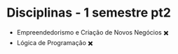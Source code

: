 # Disciplinas - 1 semestre pt2

  * Empreendedorismo e Criação de Novos Negócios ✖️
  * Lógica de Programação ✖️
